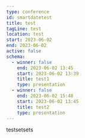 ```yaml
---
type: conference
id: smartdatetest
title: test
tagLine: test
location: test
start: 2023-06-02
end: 2023-06-02
active: false
schema:
  - winner: false
    end: 2023-06-02 13:45
    start: 2023-06-02 13:39
    title: test1
    type: presentation
  - winner: false
    end: 2023-06-02 15:48
    start: 2023-06-02 13:45
    title: test2
    type: presentation
---
```

testsetsets